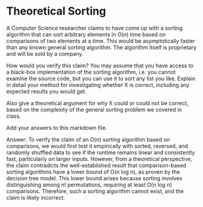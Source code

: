 # Theoretical Sorting

A Computer Science researcher claims to have come up with a sorting algorithm
that can sort arbitrary elements in $O(n)$ time based on comparisons of two
elements at a time. This would be asymptotically faster than any known general
sorting algorithm. The algorithm itself is proprietary and will be sold by a
company.

How would you verify this claim? You may assume that you have access to a
black-box implementation of the sorting algorithm, i.e. you cannot examine the
source code, but you can use it to sort any list you like. Explain in detail
your method for investigating whether X is correct, including any expected
results you would get.

Also give a theoretical argument for why X could or could not be correct, based
on the complexity of the general sorting problem we covered in class.

Add your answers to this markdown file.

Answer:
To verify the claim of an O(n) sorting algorithm based on comparisons, we would first test it empirically with sorted, reversed, and randomly shuffled data to see if the runtime remains linear and consistently fast, particularly on larger inputs. However, from a theoretical perspective, the claim contradicts the well-established result that comparison-based sorting algorithms have a lower bound of O(n log n), as proven by the decision tree model. This lower bound arises because sorting involves distinguishing among n! permutations, requiring at least O(n log n) comparisons. Therefore, such a sorting algorithm cannot exist, and the claim is likely incorrect.
